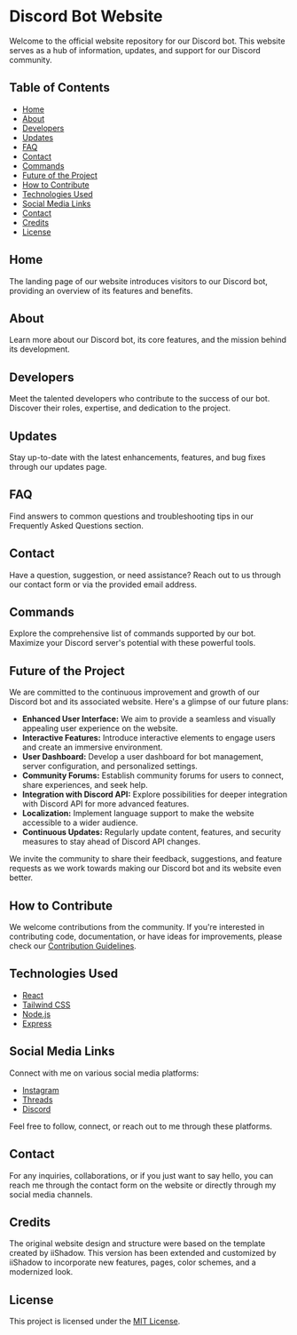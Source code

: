 # Discord Bot Website

Welcome to the official website repository for our Discord bot. This website serves as a hub of information, updates, and support for our Discord community.

## Table of Contents

- [Home](#home)
- [About](#about)
- [Developers](#developers)
- [Updates](#updates)
- [FAQ](#faq)
- [Contact](#contact)
- [Commands](#commands)
- [Future of the Project](#future-of-the-project)
- [How to Contribute](#how-to-contribute)
- [Technologies Used](#technologies-used)
- [Social Media Links](#social-media-links)
- [Contact](#contact)
- [Credits](#credits)
- [License](#license)

## Home

The landing page of our website introduces visitors to our Discord bot, providing an overview of its features and benefits.

## About

Learn more about our Discord bot, its core features, and the mission behind its development.

## Developers

Meet the talented developers who contribute to the success of our bot. Discover their roles, expertise, and dedication to the project.

## Updates

Stay up-to-date with the latest enhancements, features, and bug fixes through our updates page.

## FAQ

Find answers to common questions and troubleshooting tips in our Frequently Asked Questions section.

## Contact

Have a question, suggestion, or need assistance? Reach out to us through our contact form or via the provided email address.

## Commands

Explore the comprehensive list of commands supported by our bot. Maximize your Discord server's potential with these powerful tools.

## Future of the Project

We are committed to the continuous improvement and growth of our Discord bot and its associated website. Here's a glimpse of our future plans:

- **Enhanced User Interface:** We aim to provide a seamless and visually appealing user experience on the website.
- **Interactive Features:** Introduce interactive elements to engage users and create an immersive environment.
- **User Dashboard:** Develop a user dashboard for bot management, server configuration, and personalized settings.
- **Community Forums:** Establish community forums for users to connect, share experiences, and seek help.
- **Integration with Discord API:** Explore possibilities for deeper integration with Discord API for more advanced features.
- **Localization:** Implement language support to make the website accessible to a wider audience.
- **Continuous Updates:** Regularly update content, features, and security measures to stay ahead of Discord API changes.

We invite the community to share their feedback, suggestions, and feature requests as we work towards making our Discord bot and its website even better.

## How to Contribute

We welcome contributions from the community. If you're interested in contributing code, documentation, or have ideas for improvements, please check our [Contribution Guidelines](CONTRIBUTING.md).

## Technologies Used

- [React](https://reactjs.org/)
- [Tailwind CSS](https://tailwindcss.com/)
- [Node.js](https://nodejs.org/)
- [Express](https://expressjs.com/)

## Social Media Links

Connect with me on various social media platforms:

- [Instagram](https://www.instagram.com/mohamed_shahba_11/)
- [Threads](https://www.threads.net/@mohamed_shahba_11)
- [Discord](https://discord.com/users/1091118468155314306)

Feel free to follow, connect, or reach out to me through these platforms.

## Contact

For any inquiries, collaborations, or if you just want to say hello, you can reach me through the contact form on the website or directly through my social media channels.

## Credits

The original website design and structure were based on the template created by iiShadow. This version has been extended and customized by iiShadow to incorporate new features, pages, color schemes, and a modernized look.

## License

This project is licensed under the [MIT License](LICENSE).
